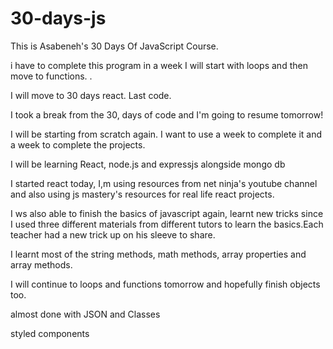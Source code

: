 # 30-days-js
 
This is Asabeneh's 30 Days Of JavaScript Course.

i have to complete this program in a week
I will start with loops and then move to functions. . 

I will move to 30 days react.
Last code.

I took a break from the 30, days of code and I'm going to resume tomorrow!

I will be starting from scratch again. I want to use a week to complete it and a week to complete the projects.

I will be learning React, node.js and expressjs alongside mongo db 

I started react today, I,m using resources from net ninja's youtube channel and also using js mastery's resources for real life react projects.

I ws also able to finish the basics of javascript again, learnt new tricks since I used three different materials from different tutors to learn the basics.Each teacher had a new trick up on his sleeve to share.

I learnt most of the string methods, math methods, array properties and array methods.

I will continue to loops and functions tomorrow and hopefully finish objects too.

almost done with JSON and Classes

styled components
